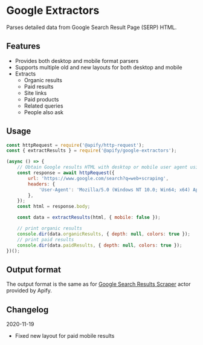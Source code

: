 # Google Extractors

Parses detailed data from Google Search Result Page (SERP) HTML.

## Features
- Provides both desktop and mobile format parsers
- Supports multiple old and new layouts for both desktop and mobile
- Extracts
    - Organic results
    - Paid results
    - Site links
    - Paid products
    - Related queries
    - People also ask

## Usage
```javascript
const httpRequest = require('@apify/http-request');
const { extractResults } = require('@apify/google-extractors');

(async () => {
    // Obtain Google results HTML with desktop or mobile user agent using your favourite HTTP client
    const response = await httpRequest({
        url: 'https://www.google.com/search?q=web+scraping',
        headers: {
            'User-Agent': 'Mozilla/5.0 (Windows NT 10.0; Win64; x64) AppleWebKit/537.36 (KHTML, like Gecko) Chrome/87.0.4280.66 Safari/537.36',
        },
    });
    const html = response.body;

    const data = extractResults(html, { mobile: false });

    // print organic results
    console.dir(data.organicResults, { depth: null, colors: true });
    // print paid results
    console.dir(data.paidResults, { depth: null, colors: true });
})();
```

## Output format
The output format is the same as for [Google Search Results Scraper](https://github.com/apify/actor-google-search-scraper#Results) actor provided by Apify.

## Changelog
2020-11-19
- Fixed new layout for paid mobile results

